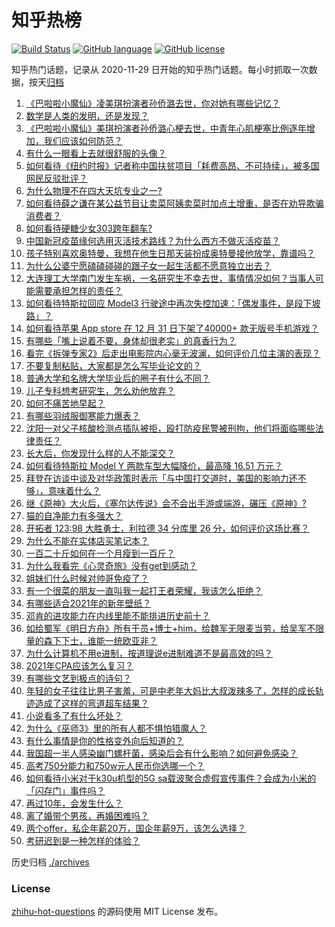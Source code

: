 # 知乎热榜
[![Build Status](https://github.com/ToWeLong/zhihu-hot-questions/workflows/CI/badge.svg)](https://github.com/ToWeLong/zhihu-hot-questions/actions)
[![GitHub language](https://img.shields.io/badge/language-golang-orange.svg)](https://golang.org/)
[![GitHub license](https://img.shields.io/github/license/ToWeLong/zhihu-hot-questions)](https://github.com/ToWeLong/zhihu-hot-questions/blob/main/LICENSE)

知乎热门话题，记录从 2020-11-29 日开始的知乎热门话题。每小时抓取一次数据，按天[归档](./archives)

<!-- BEGIN -->

1. [《巴啦啦小魔仙》凌美琪扮演者孙侨潞去世，你对她有哪些记忆？](https://www.zhihu.com/question/437555370)
1. [数学是人类的发明，还是发现？](https://www.zhihu.com/question/19746620)
1. [《巴啦啦小魔仙》美琪扮演者孙侨潞心梗去世，中青年心肌梗塞比例逐年增加，我们应该如何防范？](https://www.zhihu.com/question/437566670)
1. [有什么一眼看上去就很舒服的头像？](https://www.zhihu.com/question/377658010)
1. [如何看待《纽约时报》记者称中国扶贫项目「耗费高昂、不可持续」，被多国网民反驳批评？](https://www.zhihu.com/question/437425765)
1. [为什么物理不在四大天坑专业之一?](https://www.zhihu.com/question/344662621)
1. [如何看待薛之谦在某公益节目让卖菜阿姨卖菜时加点土增重，是否在劝导欺骗消费者？](https://www.zhihu.com/question/437496625)
1. [如何看待硬糖少女303跨年翻车?](https://www.zhihu.com/question/437350513)
1. [中国新冠疫苗缘何选用灭活技术路线？为什么西方不做灭活疫苗？](https://www.zhihu.com/question/437310940)
1. [孩子特别喜欢奥特曼，我想在他生日那天装扮成奥特曼接他放学，靠谱吗？](https://www.zhihu.com/question/431566638)
1. [为什么公婆宁愿磕磕碰碰的跟子女一起生活都不愿意独立出去？](https://www.zhihu.com/question/437257253)
1. [大连理工大学南门发生车祸，一名研究生不幸去世，事情情况如何？当事人可能需要承担怎样的责任？](https://www.zhihu.com/question/437389885)
1. [如何看待特斯拉回应 Model3 行驶途中再次失控加速：「偶发事件，是段下坡路」？](https://www.zhihu.com/question/437523001)
1. [如何看待苹果 App store 在 12 月 31 日下架了40000+ 款无版号手机游戏？](https://www.zhihu.com/question/437316087)
1. [有哪些「嘴上说着不要，身体却很老实」的真香行为？](https://www.zhihu.com/question/437091549)
1. [看完《拆弹专家2》后走出电影院内心毫无波澜，如何评价几位主演的表现？](https://www.zhihu.com/question/436500412)
1. [不要复制粘贴，大家都是怎么写毕业论文的？](https://www.zhihu.com/question/373636104)
1. [普通大学和名牌大学毕业后的圈子有什么不同？](https://www.zhihu.com/question/286416990)
1. [儿子专科想考研究生，怎么劝他放弃？](https://www.zhihu.com/question/402398442)
1. [如何不痛苦地早起？](https://www.zhihu.com/question/22120300)
1. [有哪些羽绒服御寒能力爆表？](https://www.zhihu.com/question/311296213)
1. [沈阳一对父子核酸检测点插队被拒，殴打防疫民警被刑拘，他们将面临哪些法律责任？](https://www.zhihu.com/question/437509885)
1. [长大后，你发现什么样的人不能深交？](https://www.zhihu.com/question/340083676)
1. [如何看待特斯拉 Model Y 两款车型大幅降价，最高降 16.51 万元？](https://www.zhihu.com/question/437391008)
1. [拜登在访谈中谈及对华政策时表示「与中国打交道时，美国的影响力还不够」，意味着什么？](https://www.zhihu.com/question/433020016)
1. [继《原神》大火后，《塞尔达传说》会不会出手游或端游，碾压《原神》?](https://www.zhihu.com/question/433521901)
1. [猫的自净能力有多强大？](https://www.zhihu.com/question/59627314)
1. [开拓者 123:98 大胜勇士，利拉德 34 分库里 26 分，如何评价这场比赛？](https://www.zhihu.com/question/437510041)
1. [为什么不能在实体店买笔记本？](https://www.zhihu.com/question/434240943)
1. [一百二十斤如何在一个月瘦到一百斤？](https://www.zhihu.com/question/412419045)
1. [为什么我看完《心灵奇旅》没有get到感动？](https://www.zhihu.com/question/436788096)
1. [姐妹们什么时候对帅哥免疫了？](https://www.zhihu.com/question/419507405)
1. [有一个很菜的朋友一直叫我一起打王者荣耀，我该怎么拒绝？](https://www.zhihu.com/question/421550430)
1. [有哪些适合2021年的新年壁纸？](https://www.zhihu.com/question/436985760)
1. [邓肯的进攻能力在内线里能不能排进历史前十？](https://www.zhihu.com/question/418469341)
1. [如给蜀军《明日方舟》所有干员+博士+him，给魏军无限麦当劳，给吴军不限量的森下下士，谁能一统欧亚非？](https://www.zhihu.com/question/437399376)
1. [为什么计算机不用e进制，按道理说e进制难道不是最高效的吗？](https://www.zhihu.com/question/435375360)
1. [2021年CPA应该怎么复习？](https://www.zhihu.com/question/425225784)
1. [有哪些文艺到极点的诗句？](https://www.zhihu.com/question/412884604)
1. [年轻的女子往往比男子害羞，可是中老年大妈比大叔泼辣多了，怎样的成长轨迹造成了这样的弯道超车结果？](https://www.zhihu.com/question/436956581)
1. [小说看多了有什么坏处？](https://www.zhihu.com/question/26842401)
1. [为什么《巫师3》里的所有人都不惧怕猎魔人？](https://www.zhihu.com/question/39895865)
1. [有什么事情是你的性格变外向后知道的？](https://www.zhihu.com/question/338262811)
1. [我国超一半人感染幽门螺杆菌，感染后会有什么影响？如何避免感染？](https://www.zhihu.com/question/435084216)
1. [高考750分能力和750w元人民币你选哪一个？](https://www.zhihu.com/question/435438184)
1. [如何看待小米对于k30u机型的5G sa载波聚合虚假宣传事件？会成为小米的「闪存门」事件吗？](https://www.zhihu.com/question/437473576)
1. [再过10年，会发生什么？](https://www.zhihu.com/question/437382403)
1. [离了婚带个男孩，再婚困难吗？](https://www.zhihu.com/question/381037215)
1. [两个offer，私企年薪20万，国企年薪9万，该怎么选择？](https://www.zhihu.com/question/436732324)
1. [考研迟到是一种怎样的体验？](https://www.zhihu.com/question/35041888)

<!-- END -->

历史归档 [./archives](./archives)


### License
[zhihu-hot-questions](https://github.com/towelong/zhihu-hot-questions) 的源码使用 MIT License 发布。